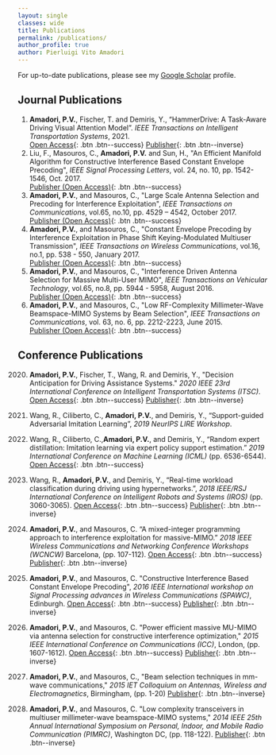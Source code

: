 ```yaml
---
layout: single
classes: wide
title: Publications
permalink: /publications/ 
author_profile: true
author: Pierluigi Vito Amadori
---
```

For up-to-date publications, please see my [Google Scholar](https://scholar.google.com/citations?hl=en&user=apwjxDYAAAAJ) profile.

## Journal Publications
1.	**Amadori, P.V.**, Fischer, T. and Demiris, Y., “HammerDrive: A Task-Aware Driving Visual Attention Model”. *IEEE Transactions on Intelligent Transportation Systems*, 2021. \
[Open Access](https://www.researchgate.net/publication/349179312_HammerDrive_A_Task-Aware_Driving_Visual_Attention_Model){: .btn .btn--success} [Publisher](https://ieeexplore.ieee.org/abstract/document/9351808){: .btn .btn--inverse}
2.	Liu, F., Masouros, C., **Amadori, P.V.** and Sun, H., "An Efficient Manifold Algorithm for Constructive Interference Based Constant Envelope Precoding", *IEEE Signal Processing Letters*, vol. 24, no. 10, pp. 1542-1546, Oct. 2017. \
[Publisher (Open Access)](https://ieeexplore.ieee.org/abstract/document/8023970/){: .btn .btn--success}
3.	**Amadori, P.V.**, and Masouros, C., "Large Scale Antenna Selection and Precoding for Interference Exploitation", *IEEE Transactions on Communications*, vol.65, no.10, pp. 4529 – 4542, October 2017.\
[Publisher (Open Access)](https://ieeexplore.ieee.org/abstract/document/7961195/){: .btn .btn--success}
4.	**Amadori, P.V.**, and Masouros, C., "Constant Envelope Precoding by Interference Exploitation in Phase Shift Keying-Modulated Multiuser Transmission", *IEEE Transactions on Wireless Communications*, vol.16, no.1, pp. 538 - 550, January 2017.\
[Publisher (Open Access)](https://ieeexplore.ieee.org/abstract/document/7738555/){: .btn .btn--success}
5.	**Amadori, P.V.**, and Masouros, C., "Interference Driven Antenna Selection for Massive Multi-User MIMO", *IEEE Transactions on Vehicular Technology*, vol.65, no.8, pp. 5944 - 5958, August 2016.\
[Publisher (Open Access)](https://ieeexplore.ieee.org/abstract/document/7247768/){: .btn .btn--success}
6.	**Amadori, P.V.**, and Masouros, C., "Low RF-Complexity Millimeter-Wave Beamspace-MIMO Systems by Beam Selection", *IEEE Transactions on Communications*, vol. 63, no. 6, pp. 2212-2223, June 2015.\
[Publisher (Open Access)](https://ieeexplore.ieee.org/abstract/document/7104120/){: .btn .btn--success}




## Conference Publications
2020. **Amadori, P.V.**, Fischer, T., Wang, R. and Demiris, Y., "Decision Anticipation for Driving Assistance Systems." *2020 IEEE 23rd International Conference on Intelligent Transportation Systems (ITSC)*.
[Open Access](https://www.researchgate.net/publication/342200584_Decision_Anticipation_for_Driving_Assistance_Systems){: .btn .btn--success} [Publisher](https://ieeexplore.ieee.org/document/9294216){: .btn .btn--inverse}

2019.	Wang, R., Ciliberto, C., **Amadori, P.V.**, and Demiris, Y., “Support-guided Adversarial Imitation Learning”, *2019 NeurIPS LIRE Workshop*.
2019.	Wang, R., Ciliberto, C.,**Amadori, P.V.**, and Demiris, Y., “Random expert distillation: Imitation learning via expert policy support estimation.”  *2019 International Conference on Machine Learning (ICML)* (pp. 6536-6544).
[Open Access](https://arxiv.org/abs/1905.06750){: .btn .btn--success}
2018.	Wang, R., **Amadori, P.V.**, and Demiris, Y., “Real-time workload classification during driving using hypernetworks.”, *2018 IEEE/RSJ International Conference on Intelligent Robots and Systems (IROS)* (pp. 3060-3065).
[Open Access](https://arxiv.org/abs/1810.03145){: .btn .btn--success} [Publisher](https://ieeexplore.ieee.org/document/8594305){: .btn .btn--inverse}
2018.	**Amadori, P.V.**, and Masouros, C. “A mixed-integer programming approach to interference exploitation for massive-MIMO.” *2018 IEEE Wireless Communications and Networking Conference Workshops (WCNCW)* Barcelona, (pp. 107-112).
[Open Access](https://discovery.ucl.ac.uk/id/eprint/10059091/){: .btn .btn--success} [Publisher](https://ieeexplore.ieee.org/document/8368973){: .btn .btn--inverse}

2016.	**Amadori, P.V.**, and Masouros, C. "Constructive Interference Based Constant Envelope Precoding", *2016 IEEE International workshop on Signal Processing  advances in Wireless Communications (SPAWC)*, Edinburgh.
[Open Access](https://discovery.ucl.ac.uk/id/eprint/1517274/){: .btn .btn--success} [Publisher](https://ieeexplore.ieee.org/document/7536765){: .btn .btn--inverse}
2015.	**Amadori, P.V.**, and Masouros, C. "Power efficient massive MU-MIMO via antenna selection for constructive interference optimization," *2015 IEEE International Conference on Communications (ICC)*, London, (pp. 1607-1612).
[Open Access](https://discovery.ucl.ac.uk/id/eprint/1517274/){: .btn .btn--success} [Publisher](https://ieeexplore.ieee.org/document/7248554){: .btn .btn--inverse}
2015.	**Amadori, P.V.**, and Masouros, C., "Beam selection techniques in mm-wave communications," *2015 IET Colloquium on Antennas, Wireless and Electromagnetics*, Birmingham, (pp. 1-20)
[Publisher](https://ieeexplore.ieee.org/document/7384396){: .btn .btn--inverse}
2014.	**Amadori, P.V.**, and Masouros, C. "Low complexity transceivers in multiuser millimeter-wave beamspace-MIMO systems," *2014 IEEE 25th Annual International Symposium on Personal, Indoor, and Mobile Radio Communication (PIMRC)*, Washington DC, (pp. 118-122).
[Publisher](https://ieeexplore.ieee.org/document/7136144){: .btn .btn--inverse}
